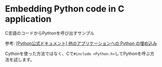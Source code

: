# Embedding Python code in C application

C言語のコードからPythonを呼び出すサンプル

参考: [[Python公式ドキュメント] 他のアプリケーションへの Python の埋め込み](https://docs.python.org/ja/3/extending/embedding.html)

Cythonを使った方法ではなく、Cで`#include <Python.h>`してPythonを呼ぶ方法を試します。
